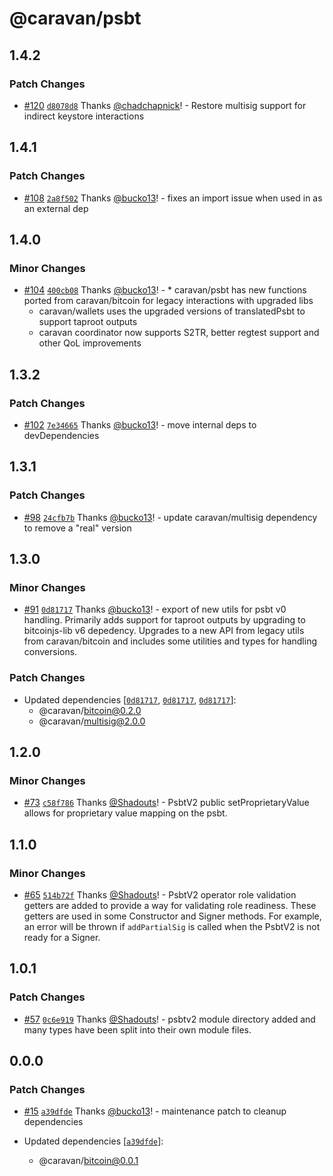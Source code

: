 # @caravan/psbt

## 1.4.2

### Patch Changes

- [#120](https://github.com/caravan-bitcoin/caravan/pull/120) [`d8078d8`](https://github.com/caravan-bitcoin/caravan/commit/d8078d80cdbf7d2ebd131e6f9253572a6a133d34) Thanks [@chadchapnick](https://github.com/chadchapnick)! - Restore multisig support for indirect keystore interactions

## 1.4.1

### Patch Changes

- [#108](https://github.com/caravan-bitcoin/caravan/pull/108) [`2a8f502`](https://github.com/caravan-bitcoin/caravan/commit/2a8f5022119dea9ce04903a2f1866de66fc39940) Thanks [@bucko13](https://github.com/bucko13)! - fixes an import issue when used in as an external dep

## 1.4.0

### Minor Changes

- [#104](https://github.com/caravan-bitcoin/caravan/pull/104) [`400cb08`](https://github.com/caravan-bitcoin/caravan/commit/400cb084f58d1549a7eee2ce35f3f8683f79f975) Thanks [@bucko13](https://github.com/bucko13)! - \* caravan/psbt has new functions ported from caravan/bitcoin for legacy interactions with upgraded libs
  - caravan/wallets uses the upgraded versions of translatedPsbt to support taproot outputs
  - caravan coordinator now supports S2TR, better regtest support and other QoL improvements

## 1.3.2

### Patch Changes

- [#102](https://github.com/caravan-bitcoin/caravan/pull/102) [`7e34665`](https://github.com/caravan-bitcoin/caravan/commit/7e34665ec9c220407cb1713eaaea5c41bed26b1f) Thanks [@bucko13](https://github.com/bucko13)! - move internal deps to devDependencies

## 1.3.1

### Patch Changes

- [#98](https://github.com/caravan-bitcoin/caravan/pull/98) [`24cfb7b`](https://github.com/caravan-bitcoin/caravan/commit/24cfb7bd41c6f767c195f40044d0377edcd6dff4) Thanks [@bucko13](https://github.com/bucko13)! - update caravan/multisig dependency to remove a "real" version

## 1.3.0

### Minor Changes

- [#91](https://github.com/caravan-bitcoin/caravan/pull/91) [`0d81717`](https://github.com/caravan-bitcoin/caravan/commit/0d81717fade918ec337093e3dc4c3862662d20c3) Thanks [@bucko13](https://github.com/bucko13)! - export of new utils for psbt v0 handling. Primarily adds support for taproot outputs by upgrading to bitcoinjs-lib v6 depedency. Upgrades to a new API from legacy utils from caravan/bitcoin and includes some utilities and types for handling conversions.

### Patch Changes

- Updated dependencies [[`0d81717`](https://github.com/caravan-bitcoin/caravan/commit/0d81717fade918ec337093e3dc4c3862662d20c3), [`0d81717`](https://github.com/caravan-bitcoin/caravan/commit/0d81717fade918ec337093e3dc4c3862662d20c3), [`0d81717`](https://github.com/caravan-bitcoin/caravan/commit/0d81717fade918ec337093e3dc4c3862662d20c3)]:
  - @caravan/bitcoin@0.2.0
  - @caravan/multisig@2.0.0

## 1.2.0

### Minor Changes

- [#73](https://github.com/caravan-bitcoin/caravan/pull/73) [`c58f786`](https://github.com/caravan-bitcoin/caravan/commit/c58f786c3409795e12a17a4fe9a3ff4fbf7c6517) Thanks [@Shadouts](https://github.com/Shadouts)! - PsbtV2 public setProprietaryValue allows for proprietary value mapping on the psbt.

## 1.1.0

### Minor Changes

- [#65](https://github.com/caravan-bitcoin/caravan/pull/65) [`514b72f`](https://github.com/caravan-bitcoin/caravan/commit/514b72fe071ee39db833d4d6b6c4a95df288008e) Thanks [@Shadouts](https://github.com/Shadouts)! - PsbtV2 operator role validation getters are added to provide a way for validating role readiness. These getters are used in some Constructor and Signer methods. For example, an error will be thrown if `addPartialSig` is called when the PsbtV2 is not ready for a Signer.

## 1.0.1

### Patch Changes

- [#57](https://github.com/caravan-bitcoin/caravan/pull/57) [`0c6e919`](https://github.com/caravan-bitcoin/caravan/commit/0c6e91936724fa76651d0baf16f5a4e52d375718) Thanks [@Shadouts](https://github.com/Shadouts)! - psbtv2 module directory added and many types have been split into their own module files.

## 0.0.0

### Patch Changes

- [#15](https://github.com/caravan-bitcoin/caravan/pull/15) [`a39dfde`](https://github.com/caravan-bitcoin/caravan/commit/a39dfde2aab9908370bc5eea032960b1939f1e14) Thanks [@bucko13](https://github.com/bucko13)! - maintenance patch to cleanup dependencies

- Updated dependencies [[`a39dfde`](https://github.com/caravan-bitcoin/caravan/commit/a39dfde2aab9908370bc5eea032960b1939f1e14)]:
  - @caravan/bitcoin@0.0.1
